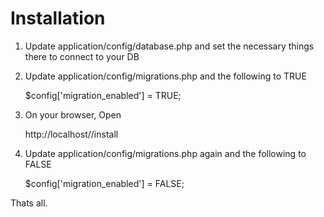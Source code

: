 # Installation

1) Update application/config/database.php and set the necessary things there to connect to your DB

2) Update application/config/migrations.php and the following to TRUE

    $config['migration_enabled'] = TRUE;
    
3) On your browser, Open 

    http://localhost/<vitalyzeme main folder>/install
  
4) Update application/config/migrations.php again and the following to FALSE

    $config['migration_enabled'] = FALSE;
  
Thats all.
